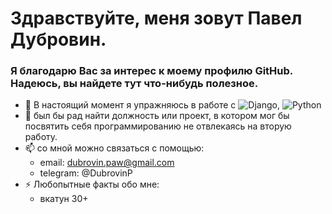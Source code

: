 # Здравствуйте, меня зовут Павел Дубровин.
### Я благодарю Вас за интерес к моему профилю GitHub. Надеюсь, вы найдете тут что-нибудь полезное.

- 🌱 В настоящий момент я упражняюсь в работе с ![Django](https://img.shields.io/badge/django-%23092E20.svg?style=for-the-badge&logo=django&logoColor=white), ![Python](https://img.shields.io/badge/python-3670A0?style=for-the-badge&logo=python&logoColor=ffdd54)
- 💞️ был бы рад найти должность или проект, в котором мог бы посвятить себя программированию не отвлекаясь на вторую работу.
- 📫 со мной можно связаться с помощью:
  - email: dubrovin.paw@gmail.com
  - telegram: @DubrovinP
- ⚡ Любопытные факты обо мне:
  - вкатун 30+
